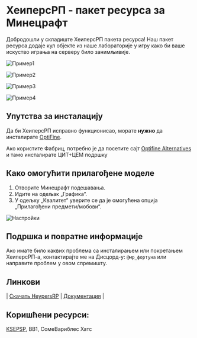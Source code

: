 # ХеиперсРП - пакет ресурса за Минецрафт

Добродошли у складиште ХеиперсРП пакета ресурса! Наш пакет ресурса додаје кул објекте из наше лабораторије у игру како би ваше искуство играња на серверу било занимљивије.

![Пример1](https://github.com/mrf0rtuna4/HeypersRP/assets/108610775/60e99f15-0494-4cce-b874-0ec0bffb9ebf)

![Пример2](https://github.com/mrf0rtuna4/HeypersRP/assets/108610775/765487b4-c2fa-4717-8587-d9ebde634868)

![Пример3](https://github.com/mrf0rtuna4/HeypersRP/assets/108610775/e30772e3-57c7-434f-be59-6d2f95a0d27a)

![Пример4](https://github.com/mrf0rtuna4/HeypersRP/assets/108610775/823d1c6c-bfb5-4d3f-a39a-1d78ca6c0d5c)

## Упутства за инсталацију

Да би ХеиперсРП исправно функционисао, морате __нужно__ да инсталирате [OptiFine](https://www.optifine.net/downloads). 

Ако користите Фабриц, потребно је да посетите сајт [Optifine Alternatives](https://optifine.alternatives.lambdaurora.dev/) и тамо инсталирате ЦИТ+ЦЕМ подршку

## Како омогућити прилагођене моделе

1. Отворите Минецрафт подешавања.
2. Идите на одељак „Графика“.
3. У одељку „Квалитет“ уверите се да је омогућена опција „Прилагођени предмети/мобови“.

![Настройки](https://user-images.githubusercontent.com/108610775/212486218-3e8d7413-22e9-4d4a-81fd-76997ffe98a6.png)

## Подршка и повратне информације

Ако имате било каквих проблема са инсталирањем или покретањем ХеиперсРП-а, контактирајте ме на Дисцорд-у: `@мр_фортуна` или направите проблем у овом спремишту.

## Линкови

| [Скачать HeypersRP](https://modrinth.com/resourcepack/heypersrp) | [Документация](https://github.com/mrf0rtuna4/HeypersRP/blob/master/Documentation.md) |

## Коришћени ресурси:

[KSEPSP](https://vk.com/ksepsp), ВВ1, СомеВариблес Хатс